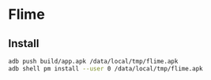 # Flime

## Install

``` bash
adb push build/app.apk /data/local/tmp/flime.apk
adb shell pm install --user 0 /data/local/tmp/flime.apk
```


